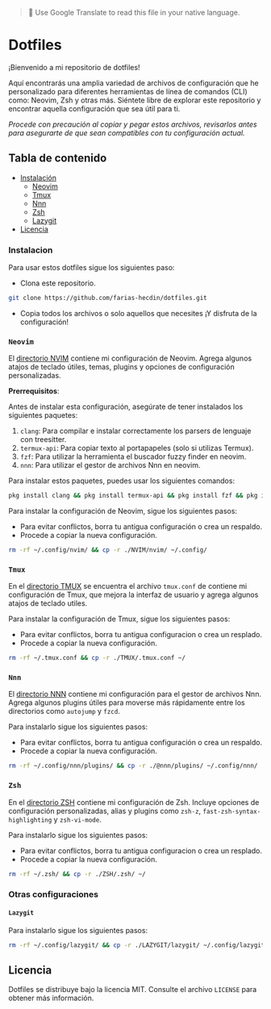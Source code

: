 > 📌 Use Google Translate to read this file in your native language.

# Dotfiles

¡Bienvenido a mi repositorio de dotfiles!

Aquí encontrarás una amplia variedad de archivos de configuración que he personalizado para diferentes herramientas de línea de comandos (CLI) como: Neovim, Zsh y otras más. Siéntete libre de explorar este repositorio y encontrar aquella configuración que sea útil para ti.

_Procede con precaución al copiar y pegar estos archivos, revisarlos antes para asegurarte de que sean compatibles con tu configuración actual._

## Tabla de contenido

- [Instalación](#instalacion)
  - [Neovim](#neovim)
  - [Tmux](#tmux)
  - [Nnn](#nnn)
  - [Zsh](#zsh)
  - [Lazygit](#lazygit)
- [Licencia](#licencia)

### Instalacion

Para usar estos dotfiles sigue los siguientes paso:

   * Clona este repositorio.
   ```sh
   git clone https://github.com/farias-hecdin/dotfiles.git
   ```

   * Copia todos los archivos o solo aquellos que necesites ¡Y disfruta de la configuración!

### `Neovim`

El [directorio NVIM](./NVIM) contiene mi configuración de Neovim. Agrega algunos atajos de teclado útiles, temas, plugins y opciones de configuración personalizadas.

**Prerrequisitos**:

Antes de instalar esta configuración, asegúrate de tener instalados los siguientes paquetes:

1. `clang`: Para compilar e instalar correctamente los parsers de lenguaje con treesitter.
2. `termux-api`: Para copiar texto al portapapeles (solo si utilizas Termux).
3. `fzf`: Para utilizar la herramienta el buscador fuzzy finder en neovim.
4. `nnn`: Para utilizar el gestor de archivos Nnn en neovim.

Para instalar estos paquetes, puedes usar los siguientes comandos:

```sh
pkg install clang && pkg install termux-api && pkg install fzf && pkg install nnn
```

Para instalar la configuración de Neovim, sigue los siguientes pasos:

   * Para evitar conflictos, borra tu antigua configuración o crea un respaldo.
   * Procede a copiar la nueva configuración.

   ```sh
   rm -rf ~/.config/nvim/ && cp -r ./NVIM/nvim/ ~/.config/
   ```

### `Tmux`

En el [directorio TMUX](./TMUX) se encuentra el archivo `tmux.conf` de contiene mi configuración de Tmux, que mejora la interfaz de usuario y agrega algunos atajos de teclado utiles.

Para instalar la configuración de Tmux, sigue los siguientes pasos:

   * Para evitar conflictos, borra tu antigua configuracion o crea un resplado.
   * Procede a copiar la nueva configuración.

   ```sh
   rm -rf ~/.tmux.conf && cp -r ./TMUX/.tmux.conf ~/
   ```

### `Nnn`

El [directorio NNN](./NNN) contiene mi configuración para el gestor de archivos Nnn. Agrega algunos plugins útiles para moverse más rápidamente entre los directorios como `autojump` y `fzcd`.

Para instalarlo sigue los siguientes pasos:

   * Para evitar conflictos, borra tu antigua configuración o crea un respaldo.
   * Procede a copiar la nueva configuración.

   ```sh
   rm -rf ~/.config/nnn/plugins/ && cp -r ./@nnn/plugins/ ~/.config/nnn/
   ```

### `Zsh`

En el [directorio ZSH](./ZSH) contiene mi configuración de Zsh. Incluye opciones de configuración personalizadas, alias y plugins como `zsh-z`, `fast-zsh-syntax-highlighting` y `zsh-vi-mode`.

Para instalarlo sigue los siguientes pasos:

   * Para evitar conflictos, borra tu antigua configuracion o crea un resplado.
   * Procede a copiar la nueva configuración.

   ```sh
   rm -rf ~/.zsh/ && cp -r ./ZSH/.zsh/ ~/
   ```

### Otras configuraciones

#### `Lazygit`

Para instalarlo sigue los siguientes pasos:

   ```sh
   rm -rf ~/.config/lazygit/ && cp -r ./LAZYGIT/lazygit/ ~/.config/lazygit/
   ```

## Licencia

Dotfiles se distribuye bajo la licencia MIT. Consulte el archivo `LICENSE` para obtener más información.

